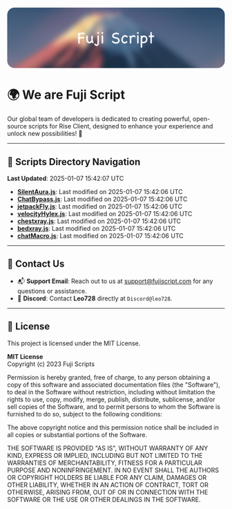 ![Banner](.github/b.webp)

# 🌍 **We are Fuji Script**

Our global team of developers is dedicated to creating powerful, open-source scripts for Rise Client, designed to enhance your experience and unlock new possibilities! 🌟

---
<!-- SCRIPTS_NAVIGATION_START -->
## 📂 **Scripts Directory Navigation**

**Last Updated**: 2025-01-07 15:42:07 UTC

- **[SilentAura.js](scripts/SilentAura.js)**: Last modified on 2025-01-07 15:42:06 UTC
- **[ChatBypass.js](scripts/ChatBypass.js)**: Last modified on 2025-01-07 15:42:06 UTC
- **[jetpackFly.js](scripts/jetpackFly.js)**: Last modified on 2025-01-07 15:42:06 UTC
- **[velocityHylex.js](scripts/velocityHylex.js)**: Last modified on 2025-01-07 15:42:06 UTC
- **[chestxray.js](scripts/chestxray.js)**: Last modified on 2025-01-07 15:42:06 UTC
- **[bedxray.js](scripts/bedxray.js)**: Last modified on 2025-01-07 15:42:06 UTC
- **[chatMacro.js](scripts/chatMacro.js)**: Last modified on 2025-01-07 15:42:06 UTC

<!-- SCRIPTS_NAVIGATION_END -->

---

## 💬 **Contact Us**  
- 📬 **Support Email**: Reach out to us at [support@fujiscript.com](mailto:support@fujiscript.com) for any questions or assistance.  
- 💬 **Discord**: Contact **Leo728** directly at `Discord@leo728`.

---

## 📜 **License**

This project is licensed under the MIT License.  

**MIT License**  
Copyright (c) 2023 Fuji Scripts  

Permission is hereby granted, free of charge, to any person obtaining a copy of this software and associated documentation files (the "Software"), to deal in the Software without restriction, including without limitation the rights to use, copy, modify, merge, publish, distribute, sublicense, and/or sell copies of the Software, and to permit persons to whom the Software is furnished to do so, subject to the following conditions:  

The above copyright notice and this permission notice shall be included in all copies or substantial portions of the Software.  

THE SOFTWARE IS PROVIDED "AS IS", WITHOUT WARRANTY OF ANY KIND, EXPRESS OR IMPLIED, INCLUDING BUT NOT LIMITED TO THE WARRANTIES OF MERCHANTABILITY, FITNESS FOR A PARTICULAR PURPOSE AND NONINFRINGEMENT. IN NO EVENT SHALL THE AUTHORS OR COPYRIGHT HOLDERS BE LIABLE FOR ANY CLAIM, DAMAGES OR OTHER LIABILITY, WHETHER IN AN ACTION OF CONTRACT, TORT OR OTHERWISE, ARISING FROM, OUT OF OR IN CONNECTION WITH THE SOFTWARE OR THE USE OR OTHER DEALINGS IN THE SOFTWARE.  
